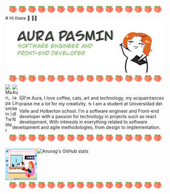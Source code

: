 <img src="https://github.com/auraPasmin/auraPasmin/blob/52c8dbf314bb832deb3afc9ebf6893b515cfaade/aura-images/momo.png" alt="momo">
<br/>
# Hi there 👋 👩‍💻
<img src="https://github.com/auraPasmin/auraPasmin/blob/b601de9fa24ff8fabcea80a3a367aa4733920b2d/aura-images/presentation-image.jpg" alt="banner Aura Pasmin">
<img src="https://github.com/auraPasmin/auraPasmin/blob/52c8dbf314bb832deb3afc9ebf6893b515cfaade/aura-images/momo.png" alt="momo">
<br/>
<a href="https://twitter.com/Mari_Pasmin">
  <img align="left" alt="Mari_pasmin | Twitter" width="22px" src="https://raw.githubusercontent.com/peterthehan/peterthehan/master/assets/twitter.svg" />
</a>
<a href="https://www.linkedin.com/in/aura-pasmin-url/">
  <img align="left" alt="Aura LinkedIN" width="22px" src="https://raw.githubusercontent.com/peterthehan/peterthehan/master/assets/linkedin.svg" />
</a>
<br/>
<br/>
🐱I'm Aura, I love coffee, cats, art and technology, my acquaintances praise me a lot for my creativity. ☕
I am a student at Universidad del Valle and Holberton school.
I’m a software engineer and Front-end developer with a passion for technology in projects such as react development, With interests in everything related to software development and agile methodologies, from design to implementation.
<br/>
<img src="https://github.com/auraPasmin/auraPasmin/blob/52c8dbf314bb832deb3afc9ebf6893b515cfaade/aura-images/momo.png" alt="momo">
<br/>

![Anurag's GitHub stats](https://github-readme-stats.vercel.app/api?username=auraPasmin&show_icons=true&theme=dracula)
<img align="left" alt="GIF" src="https://github.com/auraPasmin/auraPasmin/blob/e8acd4bcf6889d518380840f88ccefe552796250/aura-images/yo.gif?raw=true" width="100" height="100" />
<br/>

<br/>
<img src="https://github.com/auraPasmin/auraPasmin/blob/52c8dbf314bb832deb3afc9ebf6893b515cfaade/aura-images/momo.png" alt="momo">
  
<!--
**auraPasmin/auraPasmin** is a ✨ _special_ ✨ repository because its `README.md` (this file) appears on your GitHub profile.

Here are some ideas to get you started:

- 🔭 I’m currently working on ...
- 🌱 I’m currently learning ...
- 👯 I’m looking to collaborate on ...
- 🤔 I’m looking for help with ...
- 💬 Ask me about ...
- 📫 How to reach me: ...
- 😄 Pronouns: ...
- ⚡ Fun fact: ...
-->
